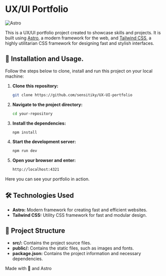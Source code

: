 # UX/UI Portfolio

![Astro](https://astro.build/assets/press/astro-logo-dark.png)

This is a UX/UI portfolio project created to showcase skills and projects. It is built using [Astro](https://astro.build/), a modern framework for the web, and [Tailwind CSS](https://tailwindcss.com/), a highly utilitarian CSS framework for designing fast and stylish interfaces.

## 🚀 Installation and Usage.

Follow the steps below to clone, install and run this project on your local machine:

1.  **Clone this repository:**

    ````bash
    git clone https://github.com/sensitiky/UX-UI-portfolio
    

2.  **Navigate to the project directory:**

    ````bash
    cd your-repository
    

3.  **Install the dependencies:**

    ````bash
    npm install
    

4.  **Start the development server:**

    ````bash
    npm run dev
    

5.  **Open your browser and enter:**
    
    ````bash
    http://localhost:4321

Here you can see your portfolio in action.

## 🛠️ Technologies Used

- **Astro:** Modern framework for creating fast and efficient websites.
- **Tailwind CSS:** Utility CSS framework for fast and modular design.

## 📂 Project Structure

- **src/:** Contains the project source files.
- **public/:** Contains the static files, such as images and fonts.
- **package.json:** Contains the project information and necessary dependencies.

Made with 💖 and Astro
